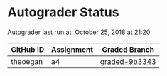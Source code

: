 # Autograder Status
Autograder last run at: October 25, 2018 at 21:20

| GitHub ID | Assignment | Graded Branch |
|-----------|------------|---------------|
| theoegan | a4 | [graded-9b3343](https://github.com/Fall2018COMP401-001/a4-theoegan/tree/graded-9b3343) | 
